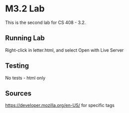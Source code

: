 # M3.2 Lab

This is the second lab for CS 408 - 3.2.

## Running Lab

Right-click in letter.html, and select Open with Live Server

## Testing

No tests - html only

## Sources 

https://developer.mozilla.org/en-US/  for specific tags